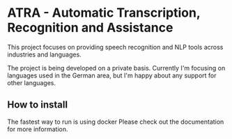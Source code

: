 # ATRA - Automatic Transcription, Recognition and Assistance

This project focuses on providing speech recognition and NLP tools across industries and languages.

The project is being developed on a private basis.
Currently I'm focusing on languages used in the German area, but I'm happy about any support for other languages.

## How to install
The fastest way to run is using docker
Please check out the documentation for more information.